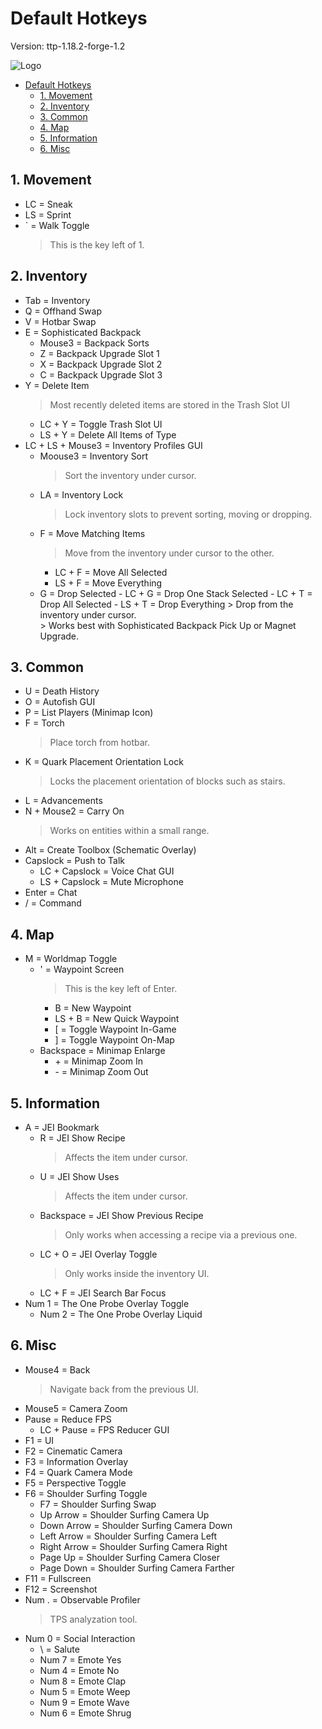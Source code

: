 # Default Hotkeys

Version: ttp-1.18.2-forge-1.2

![Logo](https://live.staticflickr.com/65535/52191413864_3b47958f71_o.png)


- [Default Hotkeys](#default-hotkeys)
	- [1. Movement](#1-movement)
	- [2. Inventory](#2-inventory)
	- [3. Common](#3-common)
	- [4. Map](#4-map)
	- [5. Information](#5-information)
	- [6. Misc](#6-misc)


## 1. Movement


- LC = Sneak
- LS = Sprint
- ` = Walk Toggle
	> This is the key left of 1.


## 2. Inventory


- Tab = Inventory
- Q = Offhand Swap
- V = Hotbar Swap
- E = Sophisticated Backpack
	- Mouse3 = Backpack Sorts
	- Z = Backpack Upgrade Slot 1
	- X = Backpack Upgrade Slot 2
	- C = Backpack Upgrade Slot 3
- Y = Delete Item
	> Most recently deleted items are stored in the Trash Slot UI
	- LC + Y = Toggle Trash Slot UI
	- LS + Y = Delete All Items of Type
- LC + LS + Mouse3 = Inventory Profiles GUI
	- Moouse3 = Inventory Sort
		> Sort the inventory under cursor.
	- LA = Inventory Lock
		> Lock inventory slots to prevent sorting, moving or dropping.
	- F = Move Matching Items
		> Move from the inventory under cursor to the other.
		- LC + F = Move All Selected
		- LS + F = Move Everything
	- G = Drop Selected
			- LC + G = Drop One Stack Selected
			- LC + T = Drop All Selected
			- LS + T = Drop Everything
				> Drop from the inventory under cursor.  
				> Works best with Sophisticated Backpack Pick Up or Magnet Upgrade.


## 3. Common


- U = Death History
- O = Autofish GUI
- P = List Players (Minimap Icon)
- F = Torch
	> Place torch from hotbar.
- K = Quark Placement Orientation Lock
	> Locks the placement orientation of blocks such as stairs.
- L = Advancements
- N + Mouse2 = Carry On
	> Works on entities within a small range.
- Alt = Create Toolbox (Schematic Overlay)
- Capslock = Push to Talk
	- LC + Capslock = Voice Chat GUI
	- LS + Capslock = Mute Microphone
- Enter = Chat
- / = Command


## 4. Map


- M = Worldmap Toggle
	- ' = Waypoint Screen
		> This is the key left of Enter.
		- B = New Waypoint
		- LS + B = New Quick Waypoint
		- [ = Toggle Waypoint In-Game
		- ] = Toggle Waypoint On-Map
	- Backspace = Minimap Enlarge
		- \+ = Minimap Zoom In
		- \- = Minimap Zoom Out


## 5. Information


- A = JEI Bookmark
	- R = JEI Show Recipe
		> Affects the item under cursor.
	- U = JEI Show Uses
		> Affects the item under cursor.
	- Backspace = JEI Show Previous Recipe
		> Only works when accessing a recipe via a previous one.
	- LC + O = JEI Overlay Toggle
		> Only works inside the inventory UI.
	- LC + F = JEI Search Bar Focus
- Num 1 = The One Probe Overlay Toggle
	- Num 2 = The One Probe Overlay Liquid


## 6. Misc


- Mouse4 = Back
	> Navigate back from the previous UI.
- Mouse5 = Camera Zoom
- Pause = Reduce FPS
	- LC + Pause = FPS Reducer GUI
- F1 = UI
- F2 = Cinematic Camera
- F3 = Information Overlay
- F4 = Quark Camera Mode
- F5 = Perspective Toggle
- F6 = Shoulder Surfing Toggle
	- F7 = Shoulder Surfing Swap
	- Up Arrow = Shoulder Surfing Camera Up
	- Down Arrow = Shoulder Surfing Camera Down
	- Left Arrow = Shoulder Surfing Camera Left
	- Right Arrow = Shoulder Surfing Camera Right
	- Page Up = Shoulder Surfing Camera Closer
	- Page Down = Shoulder Surfing Camera Farther
- F11 = Fullscreen
- F12 = Screenshot
- Num . = Observable Profiler
	> TPS analyzation tool.
- Num 0 = Social Interaction
	- \\ = Salute
	- Num 7 = Emote Yes
	- Num 4 = Emote No
	- Num 8 = Emote Clap
	- Num 5 = Emote Weep
	- Num 9 = Emote Wave
	- Num 6 = Emote Shrug
